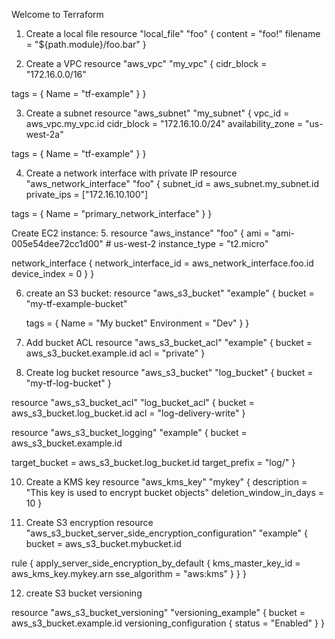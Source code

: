 Welcome to Terraform

1. Create a local file
resource "local_file" "foo" {
  content  = "foo!"
  filename = "${path.module}/foo.bar"
}

2. Create a VPC
resource "aws_vpc" "my_vpc" {
  cidr_block = "172.16.0.0/16"

  tags = {
    Name = "tf-example"
  }
}

3. Create a subnet
resource "aws_subnet" "my_subnet" {
  vpc_id            = aws_vpc.my_vpc.id
  cidr_block        = "172.16.10.0/24"
  availability_zone = "us-west-2a"

  tags = {
    Name = "tf-example"
  }
}

4. Create a network interface with private IP
resource "aws_network_interface" "foo" {
  subnet_id   = aws_subnet.my_subnet.id
  private_ips = ["172.16.10.100"]

  tags = {
    Name = "primary_network_interface"
  }
}

Create EC2 instance:
5. resource "aws_instance" "foo" {
  ami           = "ami-005e54dee72cc1d00" # us-west-2
  instance_type = "t2.micro"

  network_interface {
    network_interface_id = aws_network_interface.foo.id
    device_index         = 0
  }
}

6. create an S3 bucket:
resource "aws_s3_bucket" "example" {
  bucket = "my-tf-example-bucket"

    tags = {
    Name        = "My bucket"
    Environment = "Dev"
  }
}

7. Add bucket ACL
resource "aws_s3_bucket_acl" "example" {
  bucket = aws_s3_bucket.example.id
  acl    = "private"
}

9. Create log bucket
resource "aws_s3_bucket" "log_bucket" {
  bucket = "my-tf-log-bucket"
}

resource "aws_s3_bucket_acl" "log_bucket_acl" {
  bucket = aws_s3_bucket.log_bucket.id
  acl    = "log-delivery-write"
}

resource "aws_s3_bucket_logging" "example" {
  bucket = aws_s3_bucket.example.id

  target_bucket = aws_s3_bucket.log_bucket.id
  target_prefix = "log/"
}

10. Create a KMS key
resource "aws_kms_key" "mykey" {
  description             = "This key is used to encrypt bucket objects"
  deletion_window_in_days = 10
}

11. Create S3 encryption
resource "aws_s3_bucket_server_side_encryption_configuration" "example" {
  bucket = aws_s3_bucket.mybucket.id

  rule {
    apply_server_side_encryption_by_default {
      kms_master_key_id = aws_kms_key.mykey.arn
      sse_algorithm     = "aws:kms"
    }
  }
}

12. create S3 bucket versioning

resource "aws_s3_bucket_versioning" "versioning_example" {
  bucket = aws_s3_bucket.example.id
  versioning_configuration {
    status = "Enabled"
  }
}